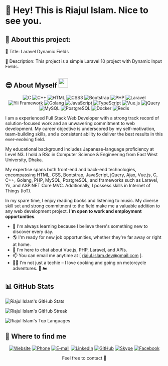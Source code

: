 <h1>👋 Hey! This is Riajul Islam. Nice to see you.</h1>

## 📢 About this project:

🚩 Title: Laravel Dynamic Fields

📜 Description: This project is a simple Laravel 10 project with Dynamic Input Fields.

## 😎 About Myself <img src="https://emojis.slackmojis.com/emojis/images/1531849430/4246/blob-sunglasses.gif?1531849430" width="30"/>

<div align="center">
  
![C](https://img.shields.io/badge/C-00599C?style=flat&logo=c&logoColor=white)
![C++](https://img.shields.io/badge/C++-00599C?style=flat&logo=c%2B%2B&logoColor=white)
![HTML](https://img.shields.io/badge/HTML5-E34F26?style=flat&logo=html5&logoColor=white)
![CSS3](https://img.shields.io/badge/CSS3-1572B6?style=flat&logo=css3&logoColor=white)
![Bootstrap](https://img.shields.io/badge/Bootstrap-563D7C?style=flat&logo=bootstrap&logoColor=white)
![PHP](https://img.shields.io/badge/PHP-777BB4?style=flat&logo=php&logoColor=white)
![Laravel](https://img.shields.io/badge/Laravel-FF2D20?style=flat&logo=laravel&logoColor=white)
![Yii Framework](https://img.shields.io/badge/Yii%20Framework-FFD43B?style=flat&logo=yii&logoColor=black)
![Golang](https://img.shields.io/badge/Golang-00ADD8?style=flat&logo=go&logoColor=white)
![JavaScript](https://img.shields.io/badge/JavaScript-F7DF1E?style=flat&logo=javascript&logoColor=black)
![TypeScript](https://img.shields.io/badge/TypeScript-007ACC?style=flat&logo=typescript&logoColor=white)
![Vue.js](https://img.shields.io/badge/Vue.js-35495E?style=flat&logo=vue.js&logoColor=4FC08D)
![jQuery](https://img.shields.io/badge/jQuery-0769AD?style=flat&logo=jquery&logoColor=white)
![MySQL](https://img.shields.io/badge/MySQL-005C84?style=flat&logo=mysql&logoColor=white)
![PostgreSQL](https://img.shields.io/badge/PostgreSQL-336791?style=flat&logo=postgresql&logoColor=white)
![Docker](https://img.shields.io/badge/Docker-0CC1F3?style=flat&logo=docker&logoColor=white)
![Redis](https://img.shields.io/badge/redis-%23DD0031.svg?&style=flat&logo=redis&logoColor=white)

</div>

I am a experienced Full Stack Web Developer with a strong track record of solution-focused work and an unwavering commitment to web development. My career objective is underscored by my self-motivation, team-building skills, and a consistent ability to deliver the best results in this ever-evolving field.

My educational background includes Japanese-language proficiency at Level N3. I hold a BSc in Computer Science & Engineering from East West University, Dhaka. 

My expertise spans both front-end and back-end technologies, encompassing HTML, CSS, Bootstrap, JavaScript, jQuery, Ajax, Vue.js, C, C++, Golang, PHP, MySQL, PostgreSQL, and frameworks such as Laravel, Yii, and ASP.NET Core MVC. Additionally, I possess skills in Internet of Things (IoT).

In my spare time, I enjoy reading books and listening to music. My diverse skill set and strong commitment to the field make me a valuable addition to any web development project. **I'm open to work and employment opportunities**.

- 🌱 I'm always learning because I believe there's something new to discover every day.
- 🌎 I'm ready for new job opportunities, whether they're far away or right at home.
- 💬 I'm here to chat about Vue.js, PHP, Laravel, and APIs.
- 📫 You can email me anytime at [ riajul.islam.dev@gmail.com ].
- 🧑‍💻 I'm not just a techie – I love cooking and going on motorcycle adventures. 🍳 🏍️

## 📊 GitHub Stats

![Riajul Islam's GitHub Stats](https://github-readme-stats.vercel.app/api?username=Riajul-Islam-Dev&theme=darcula&show_icons=true&hide_border=true&count_private=true)

![Riajul Islam's GitHub Streak](https://github-readme-streak-stats.herokuapp.com/?user=Riajul-Islam-Dev&theme=darcula&hide_border=true)

![Riajul Islam's Top Languages](https://github-readme-stats.vercel.app/api/top-langs/?username=Riajul-Islam-Dev&theme=darcula&show_icons=true&hide_border=true&layout=compact)

## 👀 Where to find me

<div align="center">
  
[![Website](https://img.shields.io/badge/Website-riajul--islam--dev.github.io-2ea44f?style=flat&logo=github)](https://riajul-islam-dev.github.io/)
[![Phone](https://img.shields.io/badge/📞_Phone-%2B8801722787007-00cc00?style=flat&amp;logo=phone)](tel:+8801722787007)
[![E-mail](https://img.shields.io/badge/Email-riajul.islam.dev@gmail.com-00cc00?style=flat&amp;logo=gmail)](mailto:riajul.islam.dev@gmail.com)
[![LinkedIn](https://img.shields.io/badge/LinkedIn-riajul--islam--dev-2867B2?style=flat&logo=linkedin&logoColor=00AFF0)](https://www.linkedin.com/in/riajul-islam-dev)
[![GitHub](https://img.shields.io/badge/GitHub-riajul--islam--dev-00cc00?style=flat&logo=github)](https://github.com/Riajul-Islam-Dev)
[![Skype](https://img.shields.io/badge/Skype-riajul--islam--dev-00a2ed?style=flat&logo=skype)](https://join.skype.com/invite/y4awZfHii9yl)
[![Facebook](https://img.shields.io/badge/Facebook-ritewu2014-1877f2?style=flat&logo=facebook)](https://www.facebook.com/ritewu2014)

</div>

<p align="center">Feel free to contact 💙<p/>
